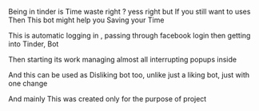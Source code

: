 Being in tinder is Time waste right ? yess right but If you still want to uses Then This bot might help you Saving your Time

This is automatic logging in , passing through facebook login then getting into Tinder, Bot 

Then starting its work managing almost all interrupting popups inside 

And this can be used as Disliking bot too, unlike just a liking bot, just with one change

And mainly This was created only for the purpose of project
